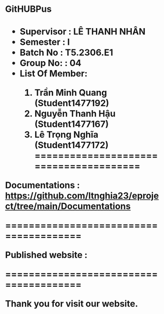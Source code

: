 <h1>GitHUBPus<h1/>
<ul>
  <li>
    Supervisor : LÊ THANH NHÂN
  </li>
  <li>
    Semester : I
  </li>
  <li>
    Batch No : T5.2306.E1
  </li>
  <li>
    Group No: : 04
  </li>
  <li>
    List Of Member:
  </li>
  <ol>
    <li>
      Trần Minh Quang (Student1477192)
    </li>
    <li>
      Nguyễn Thanh Hậu (Student1477167)
    </li>
    <li>
      Lê Trọng Nghĩa (Student1477172) =======================================
    </li>
  </ol>
</ul>

Documentations : https://github.com/ltnghia23/eproject/tree/main/Documentations

=======================================

Published website :

=======================================

Thank you for visit our website.
